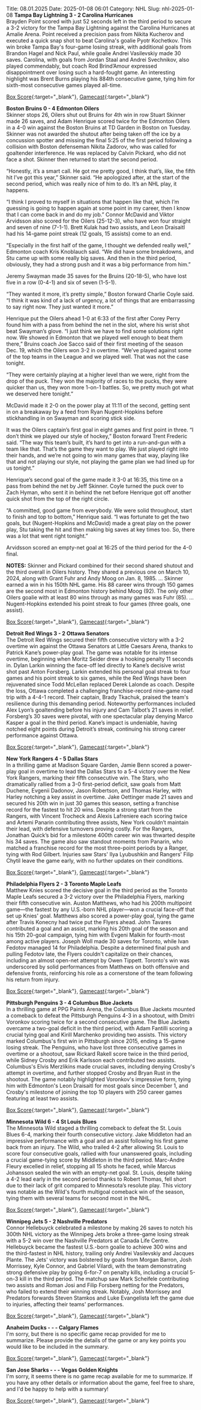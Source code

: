 Title: 08.01.2025
Date: 2025-01-08 06:01
Category: NHL 
Slug: nhl-2025-01-08 
**Tampa Bay Lightning 3 - 2 Carolina Hurricanes**  
Brayden Point scored with just 52 seconds left in the third period to secure a 3-2 victory for the Tampa Bay Lightning against the Carolina Hurricanes at Amalie Arena. Point received a precision pass from Nikita Kucherov and executed a quick snap shot to beat Carolina's goalie Pyotr Kochetkov. This win broke Tampa Bay's four-game losing streak, with additional goals from Brandon Hagel and Nick Paul, while goalie Andrei Vasilevskiy made 30 saves. Carolina, with goals from Jordan Staal and Andrei Svechnikov, also played commendably, but coach Rod Brind’Amour expressed disappointment over losing such a hard-fought game. An interesting highlight was Brent Burns playing his 884th consecutive game, tying him for sixth-most consecutive games played all-time. 

[Box Score](/gamecenter/car-vs-tbl/2025/01/07/2024020029){:target="_blank"}, [Gamecast](https://www.nhl.com/news/carolina-hurricanes-tampa-bay-lightning-game-recap-january-7){:target="_blank"}<br>

**Boston Bruins 0 - 4 Edmonton Oilers**  
Skinner stops 26, Oilers shut out Bruins for 4th win in row
 <forge-entity title="Stuart Skinner" slug="stuart-skinner-8479973" code="player">Stuart Skinner</forge-entity> made 26 saves, and <forge-entity title="Adam Henrique" slug="adam-henrique-8474641" code="player">Adam Henrique</forge-entity> scored twice for the Edmonton Oilers in a 4-0 win against the Boston Bruins at TD Garden in Boston on Tuesday. 
Skinner was not awarded the shutout after being taken off the ice by a concussion spotter and missing the final 5:25 of the first period following a collision with Boston defenseman <forge-entity title="Nikita Zadorov" slug="nikita-zadorov-8477507" code="player">Nikita Zadorov</forge-entity>, who was called for goaltender interference. He was replaced by <forge-entity title="Calvin Pickard" slug="calvin-pickard-8475717" code="player">Calvin Pickard</forge-entity>, who did not face a shot. Skinner then returned to start the second period.

“Honestly, it’s a smart call. He got me pretty good, I think that’s, like, the fifth hit I’ve got this year,” Skinner said. “He apologized after, at the start of the second period, which was really nice of him to do. It’s an NHL play, it happens.

“I think I proved to myself in situations that happen like that, which I’m guessing is going to happen again at some point in my career, then I know that I can come back in and do my job.” 
<forge-entity title="Connor McDavid" slug="connor-mcdavid-8478402" code="player">Connor McDavid</forge-entity> and <forge-entity title="Viktor Arvidsson" slug="viktor-arvidsson-8478042" code="player">Viktor Arvidsson</forge-entity> also scored for the Oilers (25-12-3), who have won four straight and seven of nine (7-1-1). <forge-entity title="Brett Kulak" slug="brett-kulak-8476967" code="player">Brett Kulak</forge-entity> had two assists, and <forge-entity title="Leon Draisaitl" slug="leon-draisaitl-8477934" code="player">Leon Draisaitl</forge-entity> had his 14-game point streak (12 goals, 15 assists) come to an end.

“Especially in the first half of the game, I thought we defended really well,” Edmonton coach Kris Knoblauch said. “We did have some breakdowns, and Stu came up with some really big saves. And then in the third period, obviously, they had a strong push and it was a big performance from him.”

<forge-entity title="Jeremy Swayman" slug="jeremy-swayman-8480280" code="player">Jeremy Swayman</forge-entity> made 35 saves for the Bruins (20-18-5), who have lost five in a row (0-4-1) and six of seven (1-5-1).

“They wanted it more, it’s pretty simple,” Boston forward <forge-entity title="Charlie Coyle" slug="charlie-coyle-8475745" code="player">Charlie Coyle</forge-entity> said. “I think it was kind of a lack of urgency, a lot of things that are embarrassing to say right now. They just wanted it more.”

Henrique put the Oilers ahead 1-0 at 6:33 of the first after <forge-entity title="Corey Perry" slug="corey-perry-8470621" code="player">Corey Perry</forge-entity> found him with a pass from behind the net in the slot, where his wrist shot beat Swayman’s glove. 
“I just think we have to find some solutions right now. We showed in Edmonton that we played well enough to beat them there,” Bruins coach Joe Sacco said of their first meeting of the season Dec. 19, which the Oilers won 3-2 in overtime. “We’ve played against some of the top teams in the League and we played well. That was not the case tonight.

“They were certainly playing at a higher level than we were, right from the drop of the puck. They won the majority of races to the pucks, they were quicker than us, they won more 1-on-1 battles. So, we pretty much got what we deserved here tonight.”

McDavid made it 2-0 on the power play at 11:11 of the second, getting sent in on a breakaway by a feed from <forge-entity title="Ryan Nugent-Hopkins" slug="ryan-nugent-hopkins-8476454" code="player">Ryan Nugent-Hopkins</forge-entity> before stickhandling in on Swayman and scoring stick side.

It was the Oilers captain’s first goal in eight games and first point in three. 
“I don’t think we played our style of hockey,” Boston forward <forge-entity title="Trent Frederic" slug="trent-frederic-8479365" code="player">Trent Frederic</forge-entity> said. “The way this team’s built, it’s hard to get into a run-and-gun with a team like that. That’s the game they want to play. We just played right into their hands, and we’re not going to win many games that way, playing like that and not playing our style, not playing the game plan we had lined up for us tonight.”

Henrique’s second goal of the game made it 3-0 at 16:35, this time on a pass from behind the net by <forge-entity title="Jeff Skinner" slug="jeff-skinner-8475784" code="player">Jeff Skinner</forge-entity>. Coyle turned the puck over to <forge-entity title="Zach Hyman" slug="zach-hyman-8475786" code="player">Zach Hyman</forge-entity>, who sent it in behind the net before Henrique got off another quick shot from the top of the right circle.

“A committed, good game from everybody. We were solid throughout, start to finish and top to bottom,” Henrique said. “I was fortunate to get the two goals, but (Nugent-Hopkins and McDavid) made a great play on the power play, Stu taking the hit and then making big saves at key times too. So, there was a lot that went right tonight.”

Arvidsson scored an empty-net goal at 16:25 of the third period for the 4-0 final.

**NOTES:** Skinner and Pickard combined for their second shared shutout and the third overall in Oilers history. They shared a previous one on March 10, 2024, along with <forge-entity title="Grant Fuhr" slug="grant-fuhr-8446991" code="player">Grant Fuhr</forge-entity> and <forge-entity title="Andy Moog" slug="andy-moog-8449681" code="player">Andy Moog</forge-entity> on Jan. 8, 1985. ... Skinner earned a win in his 150th NHL game. His 88 career wins through 150 games are the second most in Edmonton history behind Moog (92). The only other Oilers goalie with at least 80 wins through as many games was Fuhr (85). … Nugent-Hopkins extended his point streak to four games (three goals, one assist). 

[Box Score](/gamecenter/edm-vs-bos/2025/01/07/2024020641){:target="_blank"}, [Gamecast](https://www.nhl.com/news/edmonton-oilers-boston-bruins-game-recap-january-7){:target="_blank"}<br>

**Detroit Red Wings 3 - 2 Ottawa Senators**  
The Detroit Red Wings secured their fifth consecutive victory with a 3-2 overtime win against the Ottawa Senators at Little Caesars Arena, thanks to Patrick Kane’s power-play goal. The game was notable for its intense overtime, beginning when Moritz Seider drew a hooking penalty 11 seconds in. Dylan Larkin winning the face-off led directly to Kane’s decisive wrist shot past Anton Forsberg. Larkin extended his personal goal streak to four games and his point streak to six games, while the Red Wings have been rejuvenated since Todd McLellan replaced Derek Lalonde as coach. Despite the loss, Ottawa completed a challenging franchise-record nine-game road trip with a 4-4-1 record. Their captain, Brady Tkachuk, praised the team's resilience during this demanding period. Noteworthy performances included Alex Lyon’s goaltending before his injury and Cam Talbot’s 21 saves in relief. Forsberg’s 30 saves were pivotal, with one spectacular play denying Marco Kasper a goal in the third period. Kane’s impact is undeniable, having notched eight points during Detroit’s streak, continuing his strong career performance against Ottawa. 

[Box Score](/gamecenter/ott-vs-det/2025/01/07/2024020642){:target="_blank"}, [Gamecast](https://www.nhl.com/news/ottawa-senators-detroit-red-wings-game-recap-january-7){:target="_blank"}<br>

**New York Rangers 4 - 5 Dallas Stars**  
In a thrilling game at Madison Square Garden, Jamie Benn scored a power-play goal in overtime to lead the Dallas Stars to a 5-4 victory over the New York Rangers, marking their fifth consecutive win. The Stars, who dramatically rallied from a 3-0 first-period deficit, saw goals from Matt Duchene, Evgenii Dadonov, Jason Robertson, and Thomas Harley, with Harley notching a key assist in overtime. Jake Oettinger made 21 saves and secured his 20th win in just 30 games this season, setting a franchise record for the fastest to hit 20 wins. Despite a strong start from the Rangers, with Vincent Trocheck and Alexis Lafreniere each scoring twice and Artemi Panarin contributing three assists, New York couldn’t maintain their lead, with defensive turnovers proving costly. For the Rangers, Jonathan Quick’s bid for a milestone 400th career win was thwarted despite his 34 saves. The game also saw standout moments from Panarin, who matched a franchise record for the most three-point periods by a Ranger, tying with Rod Gilbert. Injuries saw Stars' Ilya Lyubushkin and Rangers' Filip Chytil leave the game early, with no further updates on their conditions. 

[Box Score](/gamecenter/dal-vs-nyr/2025/01/07/2024020643){:target="_blank"}, [Gamecast](https://www.nhl.com/news/dallas-stars-new-york-rangers-game-recap-january-7){:target="_blank"}<br>

**Philadelphia Flyers 2 - 3 Toronto Maple Leafs**  
Matthew Knies scored the decisive goal in the third period as the Toronto Maple Leafs secured a 3-2 victory over the Philadelphia Flyers, marking their fifth consecutive win. Auston Matthews, who had his 200th multipoint game—the fastest by any U.S.-born NHL player—won a crucial face-off that set up Knies' goal. Matthews also scored a power-play goal, tying the game after Travis Konecny had twice put the Flyers ahead. John Tavares contributed a goal and an assist, marking his 20th goal of the season and his 15th 20-goal campaign, tying him with Evgeni Malkin for fourth-most among active players. Joseph Woll made 30 saves for Toronto, while Ivan Fedotov managed 14 for Philadelphia. Despite a determined final push and pulling Fedotov late, the Flyers couldn't capitalize on their chances, including an almost open-net attempt by Owen Tippett. Toronto's win was underscored by solid performances from Matthews on both offensive and defensive fronts, reinforcing his role as a cornerstone of the team following his return from injury. 

[Box Score](/gamecenter/tor-vs-phi/2025/01/07/2024020644){:target="_blank"}, [Gamecast](https://www.nhl.com/news/toronto-maple-leafs-philadelphia-flyers-game-recap-january-7){:target="_blank"}<br>

**Pittsburgh Penguins 3 - 4 Columbus Blue Jackets**  
In a thrilling game at PPG Paints Arena, the Columbus Blue Jackets mounted a comeback to defeat the Pittsburgh Penguins 4-3 in a shootout, with Dmitri Voronkov scoring twice for a second consecutive game. The Blue Jackets overcame a two-goal deficit in the third period, with Adam Fantilli scoring a crucial tying goal and Kirill Marchenko providing two assists. This victory marked Columbus's first win in Pittsburgh since 2015, ending a 15-game losing streak. The Penguins, who have lost three consecutive games in overtime or a shootout, saw Rickard Rakell score twice in the third period, while Sidney Crosby and Erik Karlsson each contributed two assists. Columbus's Elvis Merzlikins made crucial saves, including denying Crosby's attempt in overtime, and further stopped Crosby and Bryan Rust in the shootout. The game notably highlighted Voronkov's impressive form, tying him with Edmonton's Leon Draisaitl for most goals since December 1, and Crosby's milestone of joining the top 10 players with 250 career games featuring at least two assists. 

[Box Score](/gamecenter/cbj-vs-pit/2025/01/07/2024020645){:target="_blank"}, [Gamecast](https://www.nhl.com/news/columbus-blue-jackets-pittsburgh-penguins-game-recap-january-7){:target="_blank"}<br>

**Minnesota Wild 6 - 4 St Louis Blues**  
The Minnesota Wild staged a thrilling comeback to defeat the St. Louis Blues 6-4, marking their fourth consecutive victory. Jake Middleton had an impressive performance with a goal and an assist following his first game back from an injury. The Wild, who trailed 4-2 after allowing St. Louis to score four consecutive goals, rallied with four unanswered goals, including a crucial game-tying score by Middleton in the third period. Marc-Andre Fleury excelled in relief, stopping all 15 shots he faced, while Marcus Johansson sealed the win with an empty-net goal. St. Louis, despite taking a 4-2 lead early in the second period thanks to Robert Thomas, fell short due to their lack of grit compared to Minnesota’s resolute play. This victory was notable as the Wild's fourth multigoal comeback win of the season, tying them with several teams for second most in the NHL. 

[Box Score](/gamecenter/stl-vs-min/2025/01/07/2024020646){:target="_blank"}, [Gamecast](https://www.nhl.com/news/st-louis-blues-minnesota-wild-game-recap-january-7){:target="_blank"}<br>

**Winnipeg Jets 5 - 2 Nashville Predators**  
Connor Hellebuyck celebrated a milestone by making 26 saves to notch his 300th NHL victory as the Winnipeg Jets broke a three-game losing streak with a 5-2 win over the Nashville Predators at Canada Life Centre. Hellebuyck became the fastest U.S.-born goalie to achieve 300 wins and the third-fastest in NHL history, trailing only Andrei Vasilevskiy and Jacques Plante. The Jets' victory was bolstered by goals from Morgan Barron, Josh Morrissey, Kyle Connor, and Gabriel Vilardi, with the team demonstrating strong defensive play by going 6-for-7 on penalty kills, including a crucial 5-on-3 kill in the third period. The matchup saw Mark Scheifele contributing two assists and Roman Josi and Filip Forsberg netting for the Predators, who failed to extend their winning streak. Notably, Josh Morrissey and Predators forwards Steven Stamkos and Luke Evangelista left the game due to injuries, affecting their teams' performances. 

[Box Score](/gamecenter/nsh-vs-wpg/2025/01/07/2024020647){:target="_blank"}, [Gamecast](https://www.nhl.com/news/nashville-predators-winnipeg-jets-game-recap-january-7){:target="_blank"}<br>

**Anaheim Ducks - - - Calgary Flames**  
I'm sorry, but there is no specific game recap provided for me to summarize. Please provide the details of the game or any key points you would like to be included in the summary. 

[Box Score](/gamecenter/cgy-vs-ana/2025/01/07/2024020648){:target="_blank"}, [Gamecast](https://www.nhl.com/news/calgary-flames-anaheim-ducks-game-recap-january-7){:target="_blank"}<br>

**San Jose Sharks - - - Vegas Golden Knights**  
I'm sorry, it seems there is no game recap available for me to summarize. If you have any other details or information about the game, feel free to share, and I'd be happy to help with a summary! 

[Box Score](/gamecenter/vgk-vs-sjs/2025/01/07/2024020649){:target="_blank"}, [Gamecast](https://www.nhl.com/news/vegas-golden-knights-san-jose-sharks-game-recap-january-7){:target="_blank"}<br>


